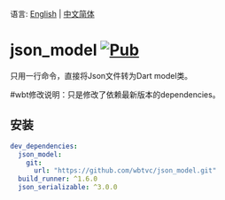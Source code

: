
语言: [English](README.md) | [中文简体](README-ZH.md)


# json_model [![Pub](https://img.shields.io/pub/v/json_model.svg?style=flat-square)](https://pub.dartlang.org/packages/json_model)

只用一行命令，直接将Json文件转为Dart model类。


#wbt修改说明：只是修改了依赖最新版本的dependencies。
## 安装

```yaml
dev_dependencies: 
  json_model:
    git: 
      url: "https://github.com/wbtvc/json_model.git"
  build_runner: ^1.6.0
  json_serializable: ^3.0.0
```
